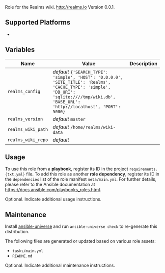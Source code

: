 
<!-- THIS IS A GENERATED FILE, DO NOT EDIT -->

Role for the Realms wiki. http://realms.io Version 0.0.1.


## Supported Platforms

  * 

## Variables

| Name | Value | Description |
|------|-------|-------------|
| `realms_config` | _default_ `{'SEARCH_TYPE': 'simple', 'HOST': '0.0.0.0', 'SITE_TITLE': 'Realms', 'CACHE_TYPE': 'simple', 'DB_URI': 'sqlite:////tmp/wiki.db', 'BASE_URL': 'http://localhost', 'PORT': 5000}` |  |
| `realms_version` | _default_ `master` |  |
| `realms_wiki_path` | _default_ `/home/realms/wiki-data` |  |
| `realms_wiki_repo` | _default_  |  |



## Usage

To use this role from a **playbook**, 
register its ID in the project `requirements.{txt,yml}` file.
To add this role as another **role dependency**,
register its ID in the `dependencies` list of the role manifest `meta/main.yml`.
For further details,
please refer to the Ansible documentation at https://docs.ansible.com/playbooks_roles.html.

Optional. Indicate additional usage instructions.


## Maintenance

Install [ansible-universe](https://github.com/fclaerho/ansible-universe)
and run `ansible-universe check` to re-generate this distribution.

The following files are generated or updated based on various role assets:

  * `tasks/main.yml`
  * `README.md`

Optional. Indicate additional maintenance instructions.
